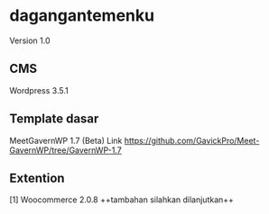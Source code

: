 dagangantemenku
===============
Version 1.0

CMS
------------
Wordpress 3.5.1

Template dasar
--------------
MeetGavernWP 1.7 (Beta)
Link https://github.com/GavickPro/Meet-GavernWP/tree/GavernWP-1.7

Extention
----------
[1] Woocommerce 2.0.8
++tambahan silahkan dilanjutkan++
